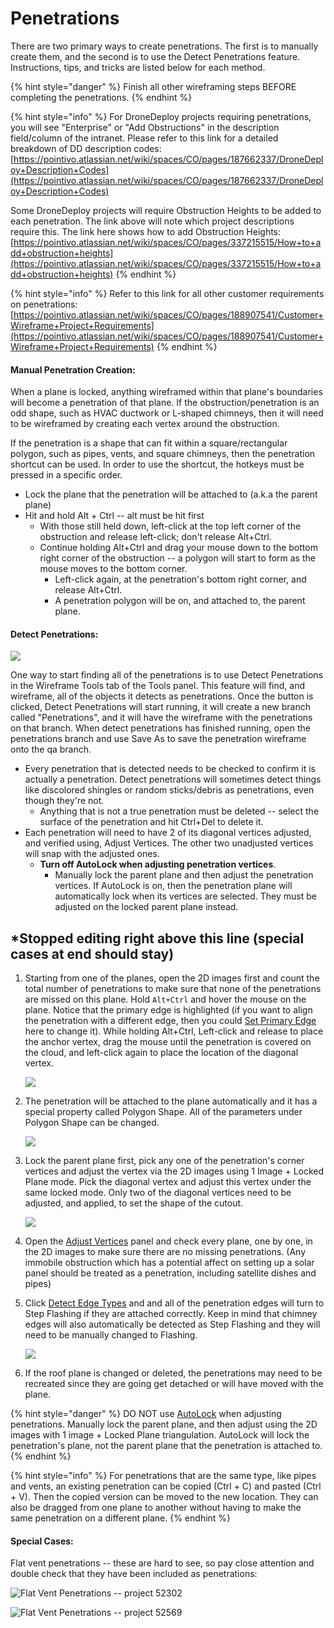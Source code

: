 # Penetrations

There are two primary ways to create penetrations. The first is to manually create them, and the second is to use the Detect Penetrations feature. Instructions, tips, and tricks are listed below for each method.

{% hint style="danger" %}
Finish all other wireframing steps BEFORE completing the penetrations.
{% endhint %}

{% hint style="info" %}
For DroneDeploy projects requiring penetrations, you will see "Enterprise" or "Add Obstructions" in the description field/column of the intranet. Please refer to this link for a detailed breakdown of DD description codes: [https://pointivo.atlassian.net/wiki/spaces/CO/pages/187662337/DroneDeploy+Description+Codes](https://pointivo.atlassian.net/wiki/spaces/CO/pages/187662337/DroneDeploy+Description+Codes)

Some DroneDeploy projects will require Obstruction Heights to be added to each penetration. The link above will note which project descriptions require this. The link here shows how to add Obstruction Heights: [https://pointivo.atlassian.net/wiki/spaces/CO/pages/337215515/How+to+add+obstruction+heights](https://pointivo.atlassian.net/wiki/spaces/CO/pages/337215515/How+to+add+obstruction+heights)
{% endhint %}

{% hint style="info" %}
Refer to this link for all other customer requirements on penetrations: [https://pointivo.atlassian.net/wiki/spaces/CO/pages/188907541/Customer+Wireframe+Project+Requirements](https://pointivo.atlassian.net/wiki/spaces/CO/pages/188907541/Customer+Wireframe+Project+Requirements)
{% endhint %}

#### Manual Penetration Creation:

When a plane is locked, anything wireframed within that plane's boundaries will become a penetration of that plane. If the obstruction/penetration is an odd shape, such as HVAC ductwork or L-shaped chimneys, then it will need to be wireframed by creating each vertex around the obstruction. 

If the penetration is a shape that can fit within a square/rectangular polygon, such as pipes, vents, and square chimneys, then the penetration shortcut can be used. In order to use the shortcut, the hotkeys must be pressed in a specific order.

* Lock the plane that the penetration will be attached to \(a.k.a the parent plane\)
* Hit and hold Alt + Ctrl -- alt must be hit first
  * With those still held down, left-click at the top left corner of the obstruction and release left-click; don't release Alt+Ctrl.
  * Continue holding Alt+Ctrl and drag your mouse down to the bottom right corner of the obstruction -- a polygon will start to form as the mouse moves to the bottom corner.
    * Left-click again, at the penetration's bottom right corner, and release Alt+Ctrl.
    * A penetration polygon will be on, and attached to, the parent plane.

#### Detect Penetrations:

![](../.gitbook/assets/detect-penetrations.png)

One way to start finding all of the penetrations is to use Detect Penetrations in the Wireframe Tools tab of the Tools panel. This feature will find, and wireframe, all of the objects it detects as penetrations. Once the button is clicked, Detect Penetrations will start running, it will create a new branch called "Penetrations", and it will have the wireframe with the penetrations on that branch. When detect penetrations has finished running, open the penetrations branch and use Save As to save the penetration wireframe onto the qa branch.

* Every penetration that is detected needs to be checked to confirm it is actually a penetration. Detect penetrations will sometimes detect things like discolored shingles or random sticks/debris as penetrations, even though they're not.
  * Anything that is not a true penetration must be deleted -- select the surface of the penetration and hit Ctrl+Del to delete it.
* Each penetration will need to have 2 of its diagonal vertices adjusted, and verified using, Adjust Vertices. The other two unadjusted vertices will snap with the adjusted ones.
  * **Turn off AutoLock when adjusting penetration vertices**.
    * Manually lock the parent plane and then adjust the penetration vertices. If AutoLock is on, then the penetration plane will automatically lock when its vertices are selected. They must be adjusted on the locked parent plane instead.

## \*Stopped editing right above this line \(special cases at end should stay\)

1. Starting from one of the planes, open the 2D images first and count the total number of penetrations to make sure that none of the penetrations are missed on this plane. Hold `Alt+Ctrl` and hover the mouse on the plane. Notice that the primary edge is highlighted \(if you want to align the penetration with a different edge, then you could [Set Primary Edge](../tools/wireframe-tools/set-primary-edge.md) here to change it\). While holding Alt+Ctrl, Left-click and release to place the anchor vertex, drag the mouse until the penetration is covered on the cloud, and left-click again to place the location of the diagonal vertex.

   ![](../.gitbook/assets/penetrationpage-image1-update_project18479.gif)

2. The penetration will be attached to the plane automatically and it has a special property called Polygon Shape. All of the parameters under Polygon Shape can be changed.

   ![](../.gitbook/assets/penetrationpage-image2-update_project18479%20%283%29.gif)

3. Lock the parent plane first, pick any one of the penetration's corner vertices and adjust the vertex via the 2D images using 1 Image + Locked Plane mode. Pick the diagonal vertex and adjust this vertex under the same locked mode. Only two of the diagonal vertices need to be adjusted, and applied, to set the shape of the cutout.

   ![](../.gitbook/assets/penetrationpage-image3-update_project18479.gif)

4. Open the [Adjust Vertices](../tools/adjust-vertices/) panel and check every plane, one by one, in the 2D images to make sure there are no missing penetrations. \(Any immobile obstruction which has a potential affect on setting up a solar panel should be treated as a penetration, including satellite dishes and pipes\)
5. Click [Detect Edge Types](../tools/wireframe-tools/detect-edge-types.md) and and all of the penetration edges will turn to Step Flashing if they are attached correctly. Keep in mind that chimney edges will also automatically be detected as Step Flashing and they will need to be manually changed to Flashing.

   ![](../.gitbook/assets/penetrationpage-image4-update_project18479.gif)

6. If the roof plane is changed or deleted, the penetrations may need to be recreated since they are going get detached or will have moved with the plane.

{% hint style="danger" %}
DO NOT use [AutoLock](../advanced-function/autolock.md) when adjusting penetrations. Manually lock the parent plane, and then adjust using the 2D images with 1 image + Locked Plane triangulation. AutoLock will lock the penetration's plane, not the parent plane that the penetration is attached to.
{% endhint %}

{% hint style="info" %}
For penetrations that are the same type, like pipes and vents, an existing penetration can be copied \(Ctrl + C\) and pasted \(Ctrl + V\). Then the copied version can be moved to the new location. They can also be dragged from one plane to another without having to make the same penetration on a different plane.
{% endhint %}

#### Special Cases:

Flat vent penetrations -- these are hard to see, so pay close attention and double check that they have been included as penetrations:

![Flat Vent Penetrations -- project 52302](../.gitbook/assets/52302-flat-vent-penetrations.png)

![Flat Vent Penetrations -- project 52569](../.gitbook/assets/52569-flat-vent-penetrations.png)

